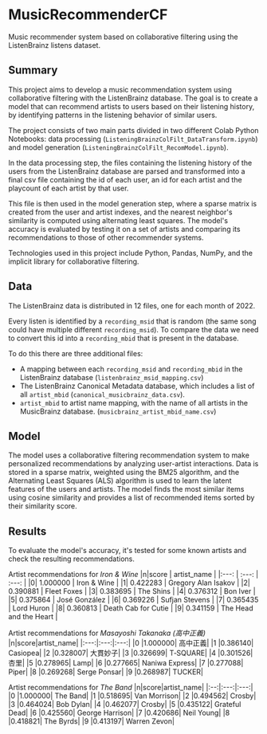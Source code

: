 # MusicRecommenderCF
 Music recommender system based on collaborative filtering using the ListenBrainz listens dataset.
 
 ## Summary
This project aims to develop a music recommendation system using collaborative filtering with the ListenBrainz database. The goal is to create a model that can recommend artists to users based on their listening history, by identifying patterns in the listening behavior of similar users.

The project consists of two main parts divided in two different Colab Python Notebooks: data processing (`ListeningBrainzColFilt_DataTransform.ipynb`) and model generation (`ListeningBrainzColFilt_RecomModel.ipynb`).

In the data processing step, the files containing the listening history of the users from the ListenBrainz database are parsed and transformed into a final csv file containing the id of each user, an id for each artist and the playcount of each artist by that user. 

This file is then used in the model generation step, where a sparse matrix is created from the user and artist indexes, and the nearest neighbor's similarity is computed using alternating least squares. The model's accuracy is evaluated by testing it on a set of artists and comparing its recommendations to those of other recommender systems.

Technologies used in this project include Python, Pandas, NumPy, and the implicit library for collaborative filtering.

## Data
The ListenBrainz data is distributed in 12 files, one for each month of 2022.

Every listen is identified by a `recording_msid` that is random (the same song could have multiple different `recording_msid`). To compare the data we need to convert this id into a `recording_mbid` that is present in the database.

To do this there are three additional files:
- A mapping between each `recording_msid` and `recording_mbid` in the  ListenBrainz database (`listenbrainz_msid_mapping.csv`)
- The ListenBrainz Canonical Metadata database, which includes a list of all `artist_mbid` (`canonical_musicbrainz_data.csv`).
- `artist_mbid` to artist name mapping, with the name of all artists in the MusicBrainz database. (`musicbrainz_artist_mbid_name.csv`)

## Model
The model uses a collaborative filtering recommendation system to make personalized recommendations by analyzing user-artist interactions. Data is stored in a sparse matrix, weighted using the BM25 algorithm, and the Alternating Least Squares (ALS) algorithm is used to learn the latent features of the users and artists. The model finds the most similar items using cosine similarity and provides a list of recommended items sorted by their similarity score.

## Results
To evaluate the model's accuracy, it's tested for some known artists and check the resulting recommendations.

Artist recommendations for _Iron & Wine_
|n|score	 | artist_name |
|:---: | :---:    | :---:     |
|0|	1.000000 |	Iron & Wine |
|1|	0.422283 |	Gregory Alan Isakov |
|2|	0.390881 |	Fleet Foxes |
|3|	0.383695 |	The Shins |
|4|	0.376312 |	Bon Iver |
|5|	0.375864 |	José González |
|6|	0.369226 |	Sufjan Stevens |
|7|	0.365435 |	Lord Huron |
|8|	0.360813 |	Death Cab for Cutie |
|9|	0.341159 |	The Head and the Heart |

Artist recommendations for _Masayoshi Takanaka (高中正義)_
|n|score|artist_name|
|:---:|:---:|:---:|
|0	|1.000000|	高中正義|
|1	|0.386140|	Casiopea|
|2	|0.328007|	大貫妙子|
|3	|0.326699|	T‐SQUARE|
|4	|0.301526|	杏里|
|5	|0.278965|	Lamp|
|6	|0.277665|	Naniwa Express|
|7	|0.277088|	Piper|
|8	|0.269268|	Serge Ponsar|
|9	|0.268987|	TUCKER|

Artist recommendations for _The Band_
|n|score|artist_name|
|:--:|:---:|:---:|
|0	|1.000000|	The Band|
|1	|0.518695|	Van Morrison|
|2	|0.494562|	Crosby|
|3	|0.464024|	Bob Dylan|
|4	|0.462077|	Crosby|
|5	|0.435122|	Grateful Dead|
|6	|0.425560|	George Harrison|
|7	|0.420686|	Neil Young|
|8	|0.418821|	The Byrds|
|9	|0.413197|	Warren Zevon|
